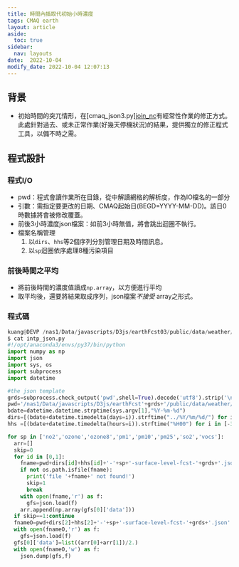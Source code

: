 ```yaml
---
title: 時間內插取代初始小時濃度
tags: CMAQ earth
layout: article
aside:
  toc: true
sidebar:
  nav: layouts
date:  2022-10-04
modify_date: 2022-10-04 12:07:13
---
```

## 背景
- 初始時間的突兀情形，在[cmaq_json3.py][join_nc]([[2022-09-15-join_nc]])有經常性作業的修正方式。此處針對過去、或未正常作業(好幾天停機狀況)的結果，提供獨立的修正程式工具，以備不時之需。

## 程式設計
### 程式I/O
- pwd：程式會讀作業所在目錄，從中解讀網格的解析度，作為IO檔名的一部分
- 引數：需指定要更改的日期、CMAQ起始日(BEGD=YYYY-MM-DD)。該日0時數據將會被修改覆蓋。
- 前後3小時濃度json檔案：如前3小時無值，將會跳出迴圈不執行。
- 檔案名稱管理
  1. 以`dirs`、`hhs`等2個序列分別管理日期及時間訊息。
  1. 以`sp`迴圈依序處理8種污染項目

### 前後時間之平均
- 將前後時間的濃度值讀成`np.array`，以方便進行平均
- 取平均後，還要將結果取成序列，json檔案*不接受* array之形式。

### 程式碼

```python
kuang@DEVP /nas1/Data/javascripts/D3js/earthFcst03/public/data/weather/current
$ cat intp_json.py
#!/opt/anaconda3/envs/py37/bin/python
import numpy as np
import json
import sys, os
import subprocess
import datetime

#the json template
grds=subprocess.check_output('pwd',shell=True).decode('utf8').strip('\n').split('/')[5].replace('earthFcst','')
pwd='/nas1/Data/javascripts/D3js/earthFcst'+grds+'/public/data/weather/current/'
bdate=datetime.datetime.strptime(sys.argv[1],"%Y-%m-%d")
dirs=[(bdate+datetime.timedelta(days=i)).strftime("../%Y/%m/%d/") for i in [-1,0,0]]
hhs =[(bdate+datetime.timedelta(hours=i)).strftime("%H00") for i in [-3,3,0]]

for sp in ['no2','ozone','ozone8','pm1','pm10','pm25','so2','vocs']:
  arr=[]
  skip=0
  for id in [0,1]:
    fname=pwd+dirs[id]+hhs[id]+'-'+sp+'-surface-level-fcst-'+grds+'.json'
    if not os.path.isfile(fname):
      print('file '+fname+' not found!')
      skip=1
      break
    with open(fname,'r') as f:
      gfs=json.load(f)
    arr.append(np.array(gfs[0]['data']))
  if skip==1:continue
  fnameO=pwd+dirs[2]+hhs[2]+'-'+sp+'-surface-level-fcst-'+grds+'.json'
  with open(fnameO,'r') as f:
    gfs=json.load(f)
  gfs[0]['data']=list((arr[0]+arr[1])/2.)
  with open(fnameO,'w') as f:
    json.dump(gfs,f)
```
